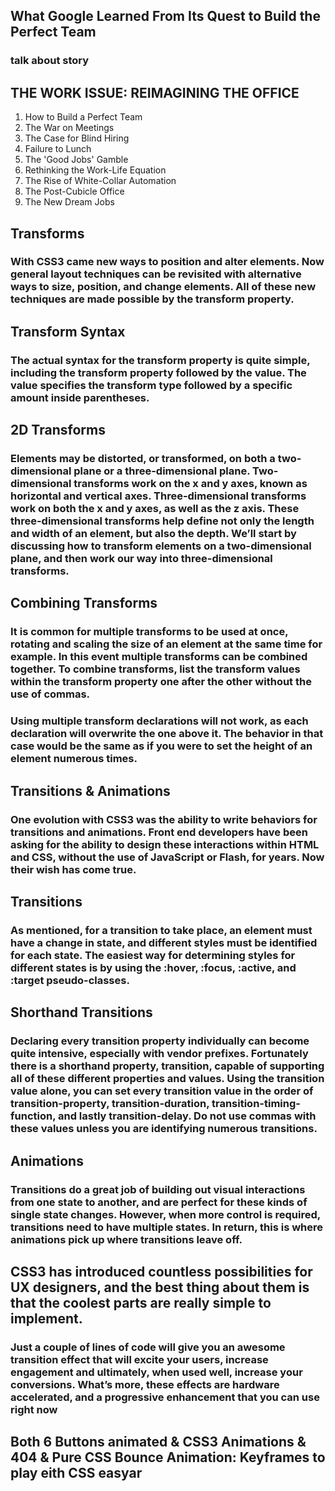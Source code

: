## What Google Learned From Its Quest to Build the Perfect Team
### talk about story 

## THE WORK ISSUE: REIMAGINING THE OFFICE
1. How to Build a Perfect Team
2. The War on Meetings
3. The Case for Blind Hiring
4. Failure to Lunch
5. The 'Good Jobs' Gamble
6. Rethinking the Work-Life Equation
7. The Rise of White-Collar Automation
8. The Post-Cubicle Office
9. The New Dream Jobs

## Transforms

### With CSS3 came new ways to position and alter elements. Now general layout techniques can be revisited with alternative ways to size, position, and change elements. All of these new techniques are made possible by the transform property.

## Transform Syntax
### The actual syntax for the transform property is quite simple, including the transform property followed by the value. The value specifies the transform type followed by a specific amount inside parentheses.

## 2D Transforms
### Elements may be distorted, or transformed, on both a two-dimensional plane or a three-dimensional plane. Two-dimensional transforms work on the x and y axes, known as horizontal and vertical axes. Three-dimensional transforms work on both the x and y axes, as well as the z axis. These three-dimensional transforms help define not only the length and width of an element, but also the depth. We’ll start by discussing how to transform elements on a two-dimensional plane, and then work our way into three-dimensional transforms.

## Combining Transforms
### It is common for multiple transforms to be used at once, rotating and scaling the size of an element at the same time for example. In this event multiple transforms can be combined together. To combine transforms, list the transform values within the transform property one after the other without the use of commas.

### Using multiple transform declarations will not work, as each declaration will overwrite the one above it. The behavior in that case would be the same as if you were to set the height of an element numerous times.

## Transitions & Animations

### One evolution with CSS3 was the ability to write behaviors for transitions and animations. Front end developers have been asking for the ability to design these interactions within HTML and CSS, without the use of JavaScript or Flash, for years. Now their wish has come true.
## Transitions

### As mentioned, for a transition to take place, an element must have a change in state, and different styles must be identified for each state. The easiest way for determining styles for different states is by using the :hover, :focus, :active, and :target pseudo-classes.

## Shorthand Transitions

### Declaring every transition property individually can become quite intensive, especially with vendor prefixes. Fortunately there is a shorthand property, transition, capable of supporting all of these different properties and values. Using the transition value alone, you can set every transition value in the order of transition-property, transition-duration, transition-timing-function, and lastly transition-delay. Do not use commas with these values unless you are identifying numerous transitions.

## Animations

### Transitions do a great job of building out visual interactions from one state to another, and are perfect for these kinds of single state changes. However, when more control is required, transitions need to have multiple states. In return, this is where animations pick up where transitions leave off.

## CSS3 has introduced countless possibilities for UX designers, and the best thing about them is that the coolest parts are really simple to implement.

### Just a couple of lines of code will give you an awesome transition effect that will excite your users, increase engagement and ultimately, when used well, increase your conversions. What’s more, these effects are hardware accelerated, and a progressive enhancement that you can use right now

## Both 6 Buttons animated & CSS3 Animations & 404 & Pure CSS Bounce Animation: Keyframes to play eith CSS easyar